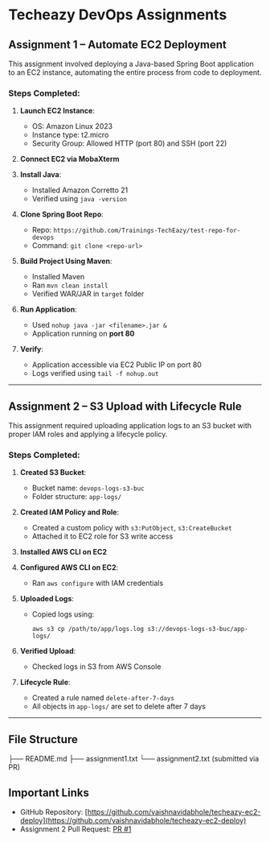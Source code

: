 # Techeazy DevOps Assignments

## Assignment 1 – Automate EC2 Deployment

This assignment involved deploying a Java-based Spring Boot application to an EC2 instance, automating the entire process from code to deployment.

### Steps Completed:

1. **Launch EC2 Instance**:
   - OS: Amazon Linux 2023
   - Instance type: t2.micro
   - Security Group: Allowed HTTP (port 80) and SSH (port 22)

2. **Connect EC2 via MobaXterm**

3. **Install Java**:
   - Installed Amazon Corretto 21
   - Verified using `java -version`

4. **Clone Spring Boot Repo**:
   - Repo: `https://github.com/Trainings-TechEazy/test-repo-for-devops`
   - Command: `git clone <repo-url>`

5. **Build Project Using Maven**:
   - Installed Maven
   - Ran `mvn clean install`
   - Verified WAR/JAR in `target` folder

6. **Run Application**:
   - Used `nohup java -jar <filename>.jar &`
   - Application running on **port 80**

7. **Verify**:
   - Application accessible via EC2 Public IP on port 80
   - Logs verified using `tail -f nohup.out`

---

## Assignment 2 – S3 Upload with Lifecycle Rule

This assignment required uploading application logs to an S3 bucket with proper IAM roles and applying a lifecycle policy.

### Steps Completed:

1. **Created S3 Bucket**:
   - Bucket name: `devops-logs-s3-buc`
   - Folder structure: `app-logs/`

2. **Created IAM Policy and Role**:
   - Created a custom policy with `s3:PutObject`, `s3:CreateBucket`
   - Attached it to EC2 role for S3 write access

3. **Installed AWS CLI on EC2**

4. **Configured AWS CLI on EC2**:
   - Ran `aws configure` with IAM credentials

5. **Uploaded Logs**:
   - Copied logs using:
     ```
     aws s3 cp /path/to/app/logs.log s3://devops-logs-s3-buc/app-logs/
     ```

6. **Verified Upload**:
   - Checked logs in S3 from AWS Console

7. **Lifecycle Rule**:
   - Created a rule named `delete-after-7-days`
   - All objects in `app-logs/` are set to delete after 7 days

---

##  File Structure
├── README.md ├── assignment1.txt └── assignment2.txt (submitted via PR)

## Important Links

-  GitHub Repository: [https://github.com/vaishnavidabhole/techeazy-ec2-deploy](https://github.com/vaishnavidabhole/techeazy-ec2-deploy)
-  Assignment 2 Pull Request: [PR #1](https://github.com/vaishnavidabhole/techeazy-ec2-deploy/pull/1)

